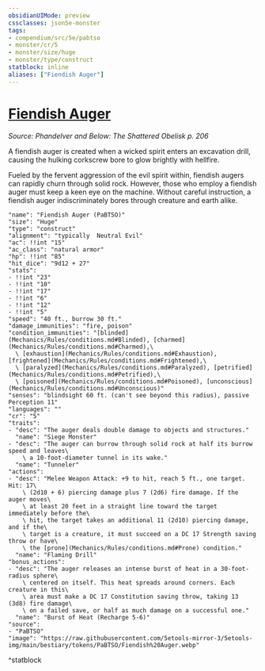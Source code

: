 ```yaml
---
obsidianUIMode: preview
cssclasses: json5e-monster
tags:
- compendium/src/5e/pabtso
- monster/cr/5
- monster/size/huge
- monster/type/construct
statblock: inline
aliases: ["Fiendish Auger"]
---
```

# [Fiendish Auger](Mechanics\bestiary\construct/fiendish-auger-pabtso.md)
*Source: Phandelver and Below: The Shattered Obelisk p. 206*  

A fiendish auger is created when a wicked spirit enters an excavation drill, causing the hulking corkscrew bore to glow brightly with hellfire.

Fueled by the fervent aggression of the evil spirit within, fiendish augers can rapidly churn through solid rock. However, those who employ a fiendish auger must keep a keen eye on the machine. Without careful instruction, a fiendish auger indiscriminately bores through creature and earth alike.

```statblock
"name": "Fiendish Auger (PaBTSO)"
"size": "Huge"
"type": "construct"
"alignment": "typically  Neutral Evil"
"ac": !!int "15"
"ac_class": "natural armor"
"hp": !!int "85"
"hit_dice": "9d12 + 27"
"stats":
- !!int "23"
- !!int "10"
- !!int "17"
- !!int "6"
- !!int "12"
- !!int "5"
"speed": "40 ft., burrow 30 ft."
"damage_immunities": "fire, poison"
"condition_immunities": "[blinded](Mechanics/Rules/conditions.md#Blinded), [charmed](Mechanics/Rules/conditions.md#Charmed),\
  \ [exhaustion](Mechanics/Rules/conditions.md#Exhaustion), [frightened](Mechanics/Rules/conditions.md#Frightened),\
  \ [paralyzed](Mechanics/Rules/conditions.md#Paralyzed), [petrified](Mechanics/Rules/conditions.md#Petrified),\
  \ [poisoned](Mechanics/Rules/conditions.md#Poisoned), [unconscious](Mechanics/Rules/conditions.md#Unconscious)"
"senses": "blindsight 60 ft. (can't see beyond this radius), passive Perception 11"
"languages": ""
"cr": "5"
"traits":
- "desc": "The auger deals double damage to objects and structures."
  "name": "Siege Monster"
- "desc": "The auger can burrow through solid rock at half its burrow speed and leaves\
    \ a 10-foot-diameter tunnel in its wake."
  "name": "Tunneler"
"actions":
- "desc": "Melee Weapon Attack: +9 to hit, reach 5 ft., one target. Hit: 17\
    \ (2d10 + 6) piercing damage plus 7 (2d6) fire damage. If the auger moves\
    \ at least 20 feet in a straight line toward the target immediately before the\
    \ hit, the target takes an additional 11 (2d10) piercing damage, and if the\
    \ target is a creature, it must succeed on a DC 17 Strength saving throw or have\
    \ the [prone](Mechanics/Rules/conditions.md#Prone) condition."
  "name": "Flaming Drill"
"bonus_actions":
- "desc": "The auger releases an intense burst of heat in a 30-foot-radius sphere\
    \ centered on itself. This heat spreads around corners. Each creature in this\
    \ area must make a DC 17 Constitution saving throw, taking 13 (3d8) fire damage\
    \ on a failed save, or half as much damage on a successful one."
  "name": "Burst of Heat (Recharge 5-6)"
"source":
- "PaBTSO"
"image": "https://raw.githubusercontent.com/5etools-mirror-3/5etools-img/main/bestiary/tokens/PaBTSO/Fiendish%20Auger.webp"
```
^statblock